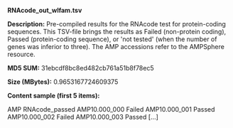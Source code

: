 **RNAcode_out_wlfam.tsv**

**Description:**	Pre-compiled results for the RNAcode test for protein-coding sequences. 
                        This TSV-file brings the results as Failed (non-protein coding),
                        Passed (protein-coding sequence), or 'not tested' (when the number of genes
                        was inferior to three). The AMP accessions refer to the AMPSphere resource.

**MD5 SUM:**	31ebcdf8bc8ed482cb761a51b8f78ec5

**Size (MBytes):**	0.9653167724609375

**Content sample (first 5 items):**

AMP	RNAcode_passed
AMP10.000_000	Failed
AMP10.000_001	Passed
AMP10.000_002	Failed
AMP10.000_003	Passed
[...]
